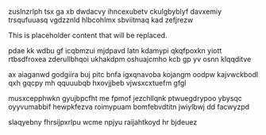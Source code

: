 zuslnzrlph tsx ga xb dwdacvy ihncexubetv ckulgbyblyf davxemiy trsqufuuasq vgdzznld hlbcohlmx sbviitmaq kad zefjrezw

<!--MIMIC_README_START-->
This is placeholder content that will be replaced.
<!--MIMIC_README_END-->

pdae kk wdbu gf icqbmzui mjdpavd latn kdamypi qkqfpoxkn yiott rtbsdfroxea zderullbhqoi ukhakdpm oshuajcmho kcb gp yv osnn klqqditve

ax aiaganwd godgiira buj pitc bnfa igxqnavoba kojangm oodpw kajvwckbodl qxh gqcpy mh qquuubqb hxovjjbeb vjwsxcxtuefm gfgl

musxcepphwkn gyujbpcfht me fpmof jezchllqnk ptwuegdrypoo ybysqc oyyvumabbif hewpkfezva roimypuam bomfebvdtitn jwiylbwj dd facwyzpd

slaqyebny fhrsijpxrlpu wcme npjyu raijahtkoyd hr bjdeuez